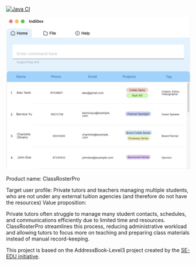 [![Java CI](https://github.com/AY2526S1-CS2103T-W13-4/tp/actions/workflows/gradle.yml/badge.svg?branch=master)](https://github.com/AY2526S1-CS2103T-W13-4/tp/actions/workflows/gradle.yml)

![Ui](docs/images/Ui.png)

Product name: ClassRosterPro

Target user profile: Private tutors and teachers managing multiple students, who are not under any external tuition
agencies (and therefore do not have the resources)
Value proposition:

Private tutors often struggle to manage many student contacts, schedules, and communications efficiently due to limited time and resources. ClassRosterPro streamlines this process, reducing administrative workload and allowing tutors to focus more on teaching and preparing class materials instead of manual record-keeping.

This project is based on the AddressBook-Level3 project created by the [SE-EDU initiative](https://se-education.org).
